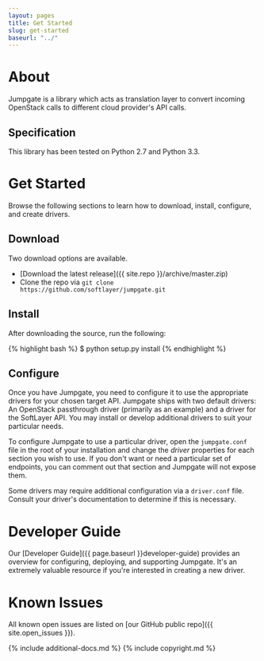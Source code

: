 ```yaml
---
layout: pages
title: Get Started
slug: get-started
baseurl: "../"
---
```


# About

Jumpgate is a library which acts as translation layer to convert incoming OpenStack calls to different cloud provider's API calls.

## Specification

This library has been tested on Python 2.7 and Python 3.3.

# Get Started

Browse the following sections to learn how to download, install, configure, and create drivers.

## Download

Two download options are available.

*   [Download the latest release]({{ site.repo }}/archive/master.zip)
*   Clone the repo via `git clone https://github.com/softlayer/jumpgate.git`

## Install

After downloading the source, run the following:

{% highlight bash %}
$ python setup.py install
{% endhighlight %}

## Configure

Once you have Jumpgate, you need to configure it to use the appropriate drivers for your chosen target API. Jumpgate ships with two default drivers: An OpenStack passthrough driver (primarily as an example) and a driver for the SoftLayer API. You may install or develop additional drivers to suit your particular needs.

To configure Jumpgate to use a particular driver, open the `jumpgate.conf` file in the root of your installation and change the *driver* properties for each section you wish to use. If you don't want or need a particular set of endpoints, you can comment out that section and Jumpgate will not expose them.

Some drivers may require additional configuration via a `driver.conf` file. Consult your driver's documentation to determine if this is necessary.

# Developer Guide

Our [Developer Guide]({{ page.baseurl }}developer-guide) provides an overview for configuring, deploying, and supporting Jumpgate. It's an extremely valuable resource if you're interested in creating a new driver.

# Known Issues

All known open issues are listed on [our GitHub public repo]({{ site.open_issues }}).

{% include additional-docs.md %}
{% include copyright.md %}